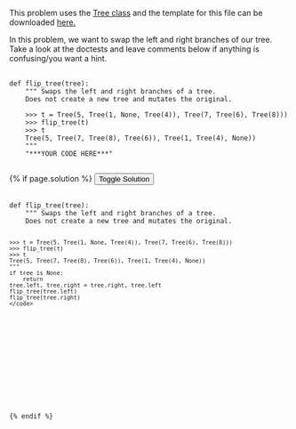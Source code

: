 <p>
  This problem uses the <a href="http://markmiyashita.com/cs61a/code/tree_recursion/tree.py">Tree class</a> and the template for this file can be downloaded <a href="http://markmiyashita.com/cs61a/code/tree_recursion/flip_tree.py">here.</a>
</p>

<p>
  In this problem, we want to swap the left and right branches of our tree. Take a look at the doctests and leave comments below if anything is confusing/you want a hint.
</p>

<pre>
  <code class="prettyprint">
def flip_tree(tree):
    """ Swaps the left and right branches of a tree.
    Does not create a new tree and mutates the original.

    >>> t = Tree(5, Tree(1, None, Tree(4)), Tree(7, Tree(6), Tree(8)))
    >>> flip_tree(t)
    >>> t
    Tree(5, Tree(7, Tree(8), Tree(6)), Tree(1, Tree(4), None))
    """
    "***YOUR CODE HERE***"
  </code>
</pre>

{% if page.solution %}
<button onclick="toggleSolution()">Toggle Solution</button>

<div class="solution">
  <pre>
    <code class="prettyprint">
def flip_tree(tree):
    """ Swaps the left and right branches of a tree.
    Does not create a new tree and mutates the original.

    >>> t = Tree(5, Tree(1, None, Tree(4)), Tree(7, Tree(6), Tree(8)))
    >>> flip_tree(t)
    >>> t
    Tree(5, Tree(7, Tree(8), Tree(6)), Tree(1, Tree(4), None))
    """
    if tree is None:
        return
    tree.left, tree.right = tree.right, tree.left
    flip_tree(tree.left)
    flip_tree(tree.right)  
    </code>
  </pre>
  
  <p>
    
  </p>
</div>
{% endif %}
